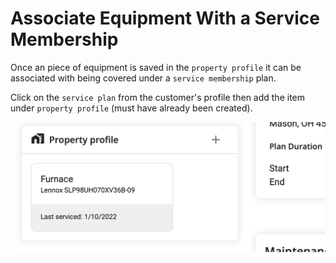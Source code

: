 # Associate Equipment With a Service Membership

Once an piece of equipment is saved in the `property profile` it can be
associated with being covered under a `service membership` plan.

Click on the `service plan` from the customer's profile then add
the item under `property profile` (must have already been created).

![property profile](assets/property_profile.png)

